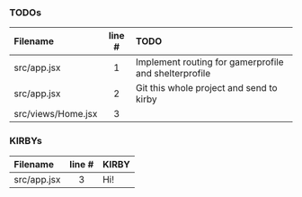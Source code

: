 ### TODOs
| Filename | line # | TODO
|:------|:------:|:------
| src/app.jsx | 1 | Implement routing for gamerprofile and shelterprofile
| src/app.jsx | 2 | Git this whole project and send to kirby
| src/views/Home.jsx | 3 | 

### KIRBYs
| Filename | line # | KIRBY
|:------|:------:|:------
| src/app.jsx | 3 | Hi!